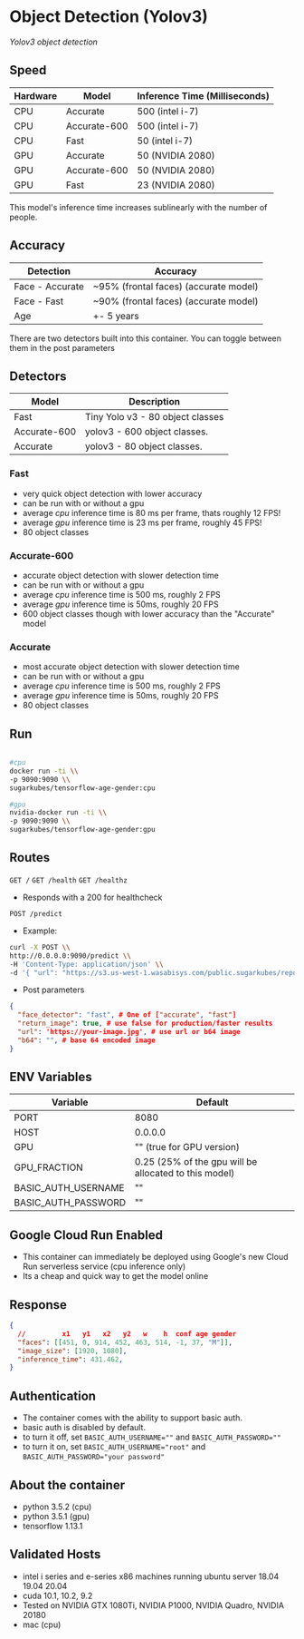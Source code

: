 # Object Detection (Yolov3)

*Yolov3 object detection*


## Speed
| Hardware 	| Model        | Inference Time (Milliseconds)
|----------	|------------- | ----------------------
| CPU      	| Accurate     | 500 (intel i-7)
| CPU      	| Accurate-600 | 500 (intel i-7)
| CPU      	| Fast         | 50 (intel i-7)
| GPU      	| Accurate     | 50 (NVIDIA 2080)
| GPU      	| Accurate-600 | 50 (NVIDIA 2080)
| GPU      	| Fast         | 23 (NVIDIA 2080)

This model's inference time increases sublinearly with the number of people.

## Accuracy
| Detection       | Accuracy
|---------------	|-------------------------------
| Face - Accurate | ~95% (frontal faces) (accurate model)
| Face - Fast     | ~90% (frontal faces) (accurate model)
| Age      	      | +- 5 years

There are two detectors built into this container. You can toggle between them in the post parameters

## Detectors

| Model         | Description
|-------------	|-------------------------------
| Fast          | Tiny Yolo v3 - 80 object classes
| Accurate-600  | yolov3 - 600 object classes. 
| Accurate      | yolov3 - 80 object classes. 

### Fast
 - very quick object detection with lower accuracy
 - can be run with or without a gpu
 - average *cpu* inference time is 80 ms per frame, thats roughly 12 FPS!
 - average *gpu* inference time is 23 ms per frame, roughly 45 FPS!
 - 80 object classes

### Accurate-600
- accurate object detection with slower detection time
- can be run with or without a gpu
- average *cpu* inference time is 500 ms, roughly 2 FPS
- average *gpu* inference time is 50ms, roughly 20 FPS
- 600 object classes though with lower accuracy than the "Accurate" model

### Accurate
 - most accurate object detection with slower detection time
 - can be run with or without a gpu
 - average *cpu* inference time is 500 ms, roughly 2 FPS
 - average *gpu* inference time is 50ms, roughly 20 FPS
 - 80 object classes

## Run
```sh

#cpu
docker run -ti \\
-p 9090:9090 \\
sugarkubes/tensorflow-age-gender:cpu

#gpu
nvidia-docker run -ti \\
-p 9090:9090 \\
sugarkubes/tensorflow-age-gender:gpu
```


## Routes

`GET /`
`GET /health`
`GET /healthz`
- Responds with a 200 for healthcheck

`POST /predict`
- Example:
```sh
curl -X POST \\
http://0.0.0.0:9090/predict \\
-H 'Content-Type: application/json' \\
-d '{ "url": "https://s3.us-west-1.wasabisys.com/public.sugarkubes/repos/sugar-cv/object-detection/friends.jpg" }'
```

- Post parameters
```json
{
  "face_detector": "fast", # One of ["accurate", "fast"]
  "return_image": true, # use false for production/faster results
  "url": 'https://your-image.jpg', # use url or b64 image
  "b64": "", # base 64 encoded image
}
```


## ENV Variables

| Variable 	   | Default
|------------  |-------------------------------
| PORT         | 8080
| HOST         | 0.0.0.0
| GPU          | "" (true for GPU version)
| GPU_FRACTION | 0.25 (25% of the gpu will be allocated to this model)
| BASIC_AUTH_USERNAME | ""
| BASIC_AUTH_PASSWORD | ""

## Google Cloud Run Enabled

- This container can immediately be deployed using Google's new Cloud Run serverless service (cpu inference only)
- Its a cheap and quick way to get the model online

## Response

```json
{
  //         x1   y1   x2   y2   w    h  conf age gender
  "faces": [[451, 0, 914, 452, 463, 514, -1, 37, "M"]],
  "image_size": [1920, 1080],
  "inference_time": 431.462,
}
```


## Authentication
- The container comes with the ability to support basic auth.
- basic auth is disabled by default.
- to turn it off, set `BASIC_AUTH_USERNAME=""` and `BASIC_AUTH_PASSWORD=""`
- to turn it on, set `BASIC_AUTH_USERNAME="root"` and `BASIC_AUTH_PASSWORD="your password"`

## About the container
- python 3.5.2 (cpu)
- python 3.5.1 (gpu)
- tensorflow 1.13.1

## Validated Hosts
- intel i series and e-series x86 machines running ubuntu server 18.04 19.04 20.04
- cuda 10.1, 10.2, 9.2
- Tested on NVIDIA GTX 1080Ti, NVIDIA P1000, NVIDIA Quadro, NVIDIA 20180 
- mac (cpu)
